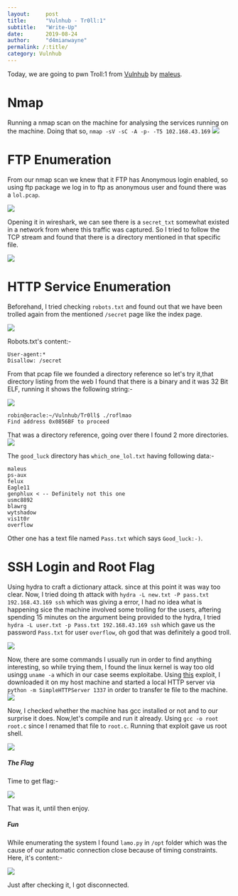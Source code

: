 ```yaml
---
layout:     post
title:      "Vulnhub - Tr0ll:1"
subtitle:   "Write-Up"
date:       2019-08-24 
author:     "d4mianwayne"
permalink: /:title/
category: Vulnhub
---
```


Today, we are going to pwn Troll:1 from [Vulnhub](https://www.vulnhub.com/entry/tr0ll-1,100/) by [maleus](https://twitter.com/@maleus21).

# Nmap

Running a nmap scan on the machine for analysing the services running on the machine. Doing that so, `nmap -sV -sC -A -p- -T5 102.168.43.169`
![](/../img/troll/nmap.png)


# FTP Enumeration

From our nmap scan we knew that it FTP has Anonymous login enabled, so using ftp package we log in to ftp as anonymous user and found there was a `lol.pcap`.

![](../img/troll/ftp.png)

Opening it in wireshark, we can see there is a `secret_txt` somewhat existed in a network from where this traffic was captured. So I tried to follow the TCP stream and found that there is a directory mentioned in that specific file.

![](../img/troll/wireshark.png)

# HTTP Service Enumeration

Beforehand, I tried checking `robots.txt` and found out that we have been trolled again from the mentioned `/secret` page like the index page.

![](../img/troll/web1.png)

Robots.txt's content:-

```
User-agent:*
Disallow: /secret
```

From that pcap file we founded a directory reference so let's try it,that directory listing from the web I found that there is a binary and it was 32 Bit ELF, running it shows the following string:-

![](/../img/troll/hiidendir.png)

```
robin@oracle:~/Vulnhub/Tr0ll$ ./roflmao
Find address 0x0856BF to proceed
```
That was a directory reference, going over there I found 2 more directories.
![](../img/troll/hexxdir.png)

The `good_luck` directory has `which_one_lol.txt` having following data:-

```
maleus
ps-aux
felux
Eagle11
genphlux < -- Definitely not this one
usmc8892
blawrg
wytshadow
vis1t0r
overflow
```
Other one has a text file named `Pass.txt` which says `Good_luck:-)`.

# SSH Login and Root Flag

Using hydra to craft a dictionary attack. since at this point it was way too clear. Now, I tried doing th attack with `hydra -L new.txt -P pass.txt 192.168.43.169 ssh` which was giving a error, I had no idea what is happening sice the machine involved some trolling for the users, aftering spending 15 minutes on the argument being provided to the hydra, I tried `hydra -L user.txt -p Pass.txt 192.168.43.169 ssh` which gave us the password `Pass.txt` for user `overflow`, oh god that was definitely a good troll.

![](../img/troll/sshcreds.png)

Now, there are some commands I usually run in order to find anything interesting, so while trying them, I found the linux kernel is way too old usingg `uname -a` which in our case seems exploitabe. Using [this](https://www.exploit-db.com/download/37292) exploit, I downloaded it on my host machine and started a local HTTP server via `python -m SimpleHTTPServer 1337` in order to transfer te file to the machine.
![](../img/troll/localhttp.png)

Now, I checked whether the machine has gcc installed or not and to our surprise it does. Now,let's compile and run it already. Using `gcc -o root root.c` since I renamed that file to `root.c`. Running that exploit gave us root shell.

![](../img/troll/root.png)

##### The Flag

Time to get flag:-

![](../img/troll/rootflag.png)

That was it, until then enjoy.

##### Fun

While enumerating the system I found `lamo.py` in `/opt` folder which was the cause of our automatic connection close because of timing constraints. Here, it's content:-

![](../img/troll/fun.png)

Just after checking it, I got disconnected. 